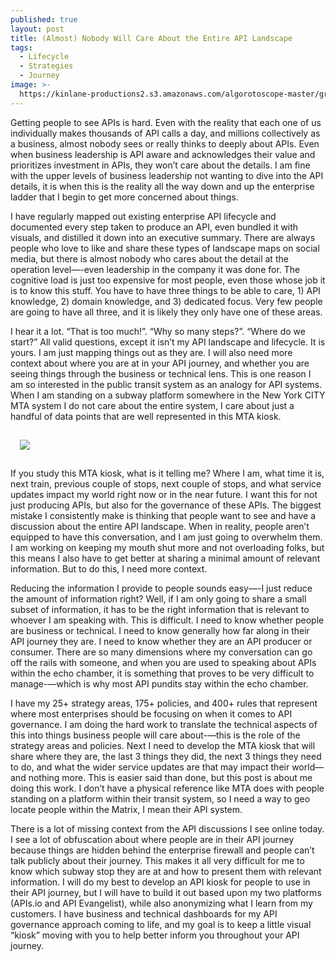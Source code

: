 ```yaml
---
published: true
layout: post
title: (Almost) Nobody Will Care About the Entire API Landscape
tags:
  - Lifecycle
  - Strategies
  - Journey
image: >-
  https://kinlane-productions2.s3.amazonaws.com/algorotoscope-master/green-circuit-subway-train-110th.jpeg
---
```

Getting people to see APIs is hard. Even with the reality that each one of us individually makes thousands of API calls a day, and millions collectively as a business, almost nobody sees or really thinks to deeply about APIs. Even when business leadership is API aware and acknowledges their value and prioritizes investment in APIs, they won’t care about the details. I am fine with the upper levels of business leadership not wanting to dive into the API details, it is when this is the reality all the way down and up the enterprise ladder that I begin to get more concerned about things.

I have regularly mapped out existing enterprise API lifecycle and documented every step taken to produce an API, even bundled it with visuals, and distilled it down into an executive summary. There are always people who love to like and share these types of landscape maps on social media, but there is almost nobody who cares about the detail at the operation level—-even leadership in the company it was done for. The cognitive load is just too expensive for most people, even those whose job it is to know this stuff. You have to have three things to be able to care, 1) API knowledge, 2) domain knowledge, and 3) dedicated focus. Very few people are going to have all three, and it is likely they only have one of these areas.

I hear it a lot. “That is too much!”. “Why so many steps?”. “Where do we start?” All valid questions, except it isn’t my API landscape and lifecycle. It is yours. I am just mapping things out as they are. I will also need more context about where you are at in your API journey, and whether you are seeing things through the business or technical lens. This is one reason I am so interested in the public transit system as an analogy for API systems. When I am standing on a subway platform somewhere in the New York CITY MTA system I do not care about the entire system, I care about just a handful of data points that are well represented in this MTA kiosk.

<img src="https://kinlane-productions2.s3.amazonaws.com/mta-kiosk-1.jpg" style="padding: 15px;">

If you study this MTA kiosk, what is it telling me? Where I am, what time it is, next train, previous couple of stops, next couple of stops, and what service updates impact my world right now or in the near future. I want this for not just producing APIs, but also for the governance of these APIs. The biggest mistake I consistently make is thinking that people want to see and have a discussion about the entire API landscape. When in reality, people aren’t equipped to have this conversation, and I am just going to overwhelm them. I am working on keeping my mouth shut more and not overloading folks, but this means I also have to get better at sharing a minimal amount of relevant information. But to do this, I need more context.

Reducing the information I provide to people sounds easy—-I just reduce the amount of information right? Well, if I am only going to share a small subset of information, it has to be the right information that is relevant to whoever I am speaking with. This is difficult. I need to know whether people are business or technical. I need to know generally how far along in their API journey they are. I need to know whether they are an API producer or consumer. There are so many dimensions where my conversation can go off the rails with someone, and when you are used to speaking about APIs within the echo chamber, it is something that proves to be very difficult to manage-—which is why most API pundits stay within the echo chamber. 

I have my 25+ strategy areas, 175+ policies, and 400+ rules that represent where most enterprises should be focusing on when it comes to API governance. I am doing the hard work to translate the technical aspects of this into things business people will care about-—this is the role of the strategy areas and policies. Next I need to develop the MTA kiosk that will share where they are, the last 3 things they did, the next 3 things they need to do, and what the wider service updates are that may impact their world—and nothing more. This is easier said than done, but this post is about me doing this work. I don’t have a physical reference like MTA does with people standing on a platform within their transit system, so I need a way to geo locate people within the Matrix, I mean their API system. 

There is a lot of missing context from the API discussions I see online today. I see a lot of obfuscation about where people are in their API journey because things are hidden behind the enterprise firewall and people can’t talk publicly about their journey. This makes it all very difficult for me to know which subway stop they are at and how to present them with relevant information. I will do my best to develop an API kiosk for people to use in their API journey, but I will have to build it out based upon my two platforms (APIs.io and API Evangelist), while also anonymizing what I learn from my customers. I have business and technical dashboards for my API governance approach coming to life, and my goal is to keep a little visual “kiosk” moving with you to help better inform you throughout your API journey.